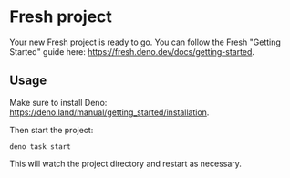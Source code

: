 # Fresh project

Your new Fresh project is ready to go. You can follow the Fresh "Getting
Started" guide here: <https://fresh.deno.dev/docs/getting-started>.

## Usage

Make sure to install Deno:
<https://deno.land/manual/getting_started/installation>.

Then start the project:

```shell
deno task start
```

This will watch the project directory and restart as necessary.
